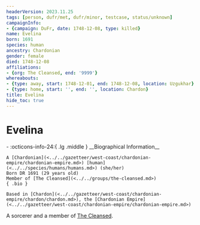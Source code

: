 ```yaml
---
headerVersion: 2023.11.25
tags: [person, dufr/met, dufr/minor, testcase, status/unknown]
campaignInfo:
- {campaign: DuFr, date: 1748-12-08, type: killed}
name: Evelina
born: 1691
species: human
ancestry: Chardonian
gender: female
died: 1748-12-08
affiliations:
- {org: The Cleansed, end: '9999'}
whereabouts:
- {type: away, start: 1748-12-01, end: 1748-12-08, location: Uzgukhar}
- {type: home, start: '', end: '', location: Chardon}
title: Evelina
hide_toc: true
---
```

# Evelina
<div class="grid cards ext-narrow-margin ext-one-column" markdown>
- :octicons-info-24:{ .lg .middle } __Biographical Information__

    A [Chardonian](<../../gazetteer/west-coast/chardonian-empire/chardonian-empire.md>) [human](<../../species/humans/humans.md>) (she/her)  
    Born DR 1691 (29 years old)  
    Member of [The Cleansed](<../../groups/the-cleansed.md>)  
    { .bio }

    Based in [Chardon](<../../gazetteer/west-coast/chardonian-empire/chardon/chardon.md>), the [Chardonian Empire](<../../gazetteer/west-coast/chardonian-empire/chardonian-empire.md>)
</div>



A sorcerer and a member of [The Cleansed](<../../groups/the-cleansed.md>).  